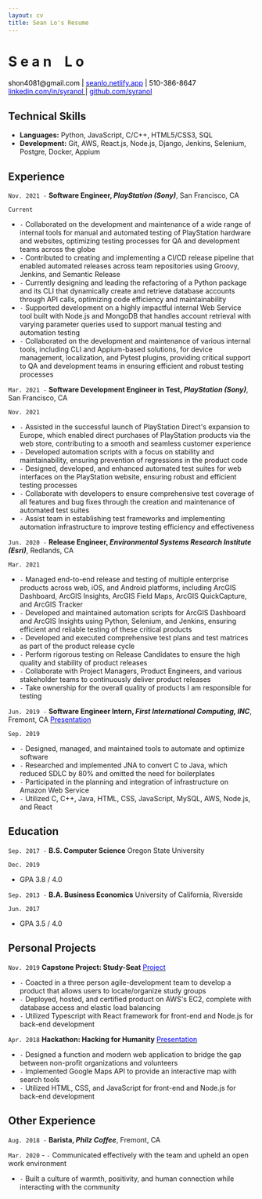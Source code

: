```yaml
--- 
layout: cv
title: Sean Lo's Resume
--- 
```


# S e a n     <span style="opacity:0;">_</span> L o 

<div id="webaddress">
  <a><font color="black"> shon4081@gmail.com <font color="black">| <a href="https://seanlo.netlify.app"><font color="blue"> seanlo.netlify.app</font></a> | </font>  510-386-8647 </font> </a>
</div>
  
<div id="webaddress">
  <a href="https://www.linkedin.com/in/syranol"><font color="blue">linkedin.com/in/syranol </font></a>
  <font color="black">|</font> <a href="https://github.com/syranol"><font color="blue">github.com/syranol</font></a> 
</div>

## Technical Skills  
- __Languages:__ Python, JavaScript, C/C++, HTML5/CSS3, SQL 
- __Development:__ Git, AWS, React.js, Node.js, Django, Jenkins, Selenium, Postgre, Docker, Appium

## Experience  

`Nov. 2021 -`
__Software Engineer, *PlayStation (Sony)*__, San Francisco, CA 

`Current` 

- `-` Collaborated on the development and maintenance of a wide range of internal tools for manual and automated testing of PlayStation hardware and websites, optimizing testing processes for QA and development teams across the globe
- `-` Contributed to creating and implementing a CI/CD release pipeline that enabled automated releases across team repositories using Groovy, Jenkins, and Semantic Release
- `-` Currently designing and leading the refactoring of a Python package and its CLI that dynamically create and retrieve database accounts through API calls, optimizing code efficiency and maintainability
- `-` Supported development on a highly impactful internal Web Service tool built with Node.js and MongoDB that handles account retrieval with varying parameter queries used to support manual testing and automation testing
- `-` Collaborated on the development and maintenance of various internal tools, including CLI and Appium-based solutions, for device management, localization, and Pytest plugins, providing critical support to QA and development teams in ensuring efficient and robust testing processes

`Mar. 2021 -`
__Software Development Engineer in Test, *PlayStation (Sony)*__, San Francisco, CA 

`Nov. 2021` 

- `-` Assisted in the successful launch of PlayStation Direct's expansion to Europe, which enabled direct purchases of PlayStation products via the web store, contributing to a smooth and seamless customer experience
- `-` Developed automation scripts with a focus on stability and maintainability, ensuring prevention of regressions in the product code
- `-` Designed, developed, and enhanced automated test suites for web interfaces on the PlayStation website, ensuring robust and efficient testing processes
- `-` Collaborate with developers to ensure comprehensive test coverage of all features and bug fixes through the creation and maintenance of automated test suites
- `-` Assist team in establishing test frameworks and implementing automation infrastructure to improve testing efficiency and effectiveness

`Jun. 2020 -`
__Release Engineer, *Environmental Systems Research Institute (Esri)*__, Redlands, CA 

`Mar. 2021` 

- `-` Managed end-to-end release and testing of multiple enterprise products across web, iOS, and Android platforms, including ArcGIS Dashboard, ArcGIS Insights, ArcGIS Field Maps, ArcGIS QuickCapture, and ArcGIS Tracker
- `-` Developed and maintained automation scripts for ArcGIS Dashboard and ArcGIS Insights using Python, Selenium, and Jenkins, ensuring efficient and reliable testing of these critical products
- `-` Developed and executed comprehensive test plans and test matrices as part of the product release cycle
- `-` Perform rigorous testing on Release Candidates to ensure the high quality and stability of product releases
- `-` Collaborate with Project Managers, Product Engineers, and various stakeholder teams to continuously deliver product releases 
- `-` Take ownership for the overall quality of products I am responsible for testing

`Jun. 2019 -`
__Software Engineer Intern, *First International Computing, INC*__, Fremont, CA <a href="[https://www.linkedin.com/in/syranol/detail/treasury/position:704626539/?entityUrn=urn%3Ali%3Afsd_profileTreasuryMedia%3A(ACoAABPldJ0BFSjGL3EC_DYMnNJCZ6ongKLGV8o%2C1583300266405)&parentEntityUrn=urn%3Ali%3Afsd_profilePosition%3A(ACoAABPldJ0BFSjGL3EC_DYMnNJCZ6ongKLGV8o%2C704626539)&section=position%3A704626539&treasuryCount=1&lipi=urn%3Ali%3Apage%3Ad_flagship3_profile_view_base%3BgKmm3BbBQvyuBP8T4QC1lA%3D%3D&licu=urn%3Ali%3Acontrol%3Ad_flagship3_profile_view_base-treasury_thumbnail_cell](https://www.linkedin.com/in/syranol/overlay/1583300266405/single-media-viewer/?type=DOCUMENT&profileId=ACoAABPldJ0BFSjGL3EC_DYMnNJCZ6ongKLGV8o)"> <font color="blue"> Presentation </font> </a>

`Sep. 2019` 
- `-` Designed, managed, and maintained tools to automate and optimize software
- `-` Researched and implemented JNA to convert C to Java, which reduced SDLC by 80% 
and omitted the need for boilerplates
- `-` Participated in the planning and integration of infrastructure on Amazon Web Service
- `-` Utilized C, C++, Java, HTML, CSS, JavaScript, MySQL, AWS, Node.js, and React


## Education

`Sep. 2017 -`
__B.S. Computer Science__   Oregon State University

`Dec. 2019` 
- GPA 3.8 / 4.0

`Sep. 2013 -` 
__B.A. Business Economics__   University of California, Riverside

`Jun. 2017`
- GPA 3.5 / 4.0 

## Personal Projects

`Nov. 2019` 
__Capstone Project: Study-Seat__  <a href="https://github.com/syranol/Study-Seat"> <font color="blue"> Project </font> </a>

- `-` Coacted in a three person agile-development team to develop a product that allows users to locate/organize study groups
- `-` Deployed, hosted, and certified product on AWS's EC2, complete with database access and elastic load balancing 
- `-` Utilized Typescript with React framework for front-end and Node.js for back-end development

`Apr. 2018` 
__Hackathon: Hacking for Humanity__  <a href="https://xd.adobe.com/view/48a66b77-5435-4eb8-4328-1f67f7a879dc-3e97/"> <font color="blue"> Presentation </font> </a>

- `-` Designed a function and modern web application to bridge the gap between non-profit organizations and volunteers 
- `-` Implemented Google Maps API to provide an interactive map with search tools 
- `-` Utilized HTML, CSS, and JavaScript for front-end and Node.js for back-end development

## Other Experience  
`Aug. 2018 -` 
__Barista, *Philz Coffee*__, Fremont, CA  

`Mar. 2020` - `-` Communicated effectively with the team and upheld an open work environment
- `-` Built a culture of warmth, positivity, and human connection while interacting with the community  
